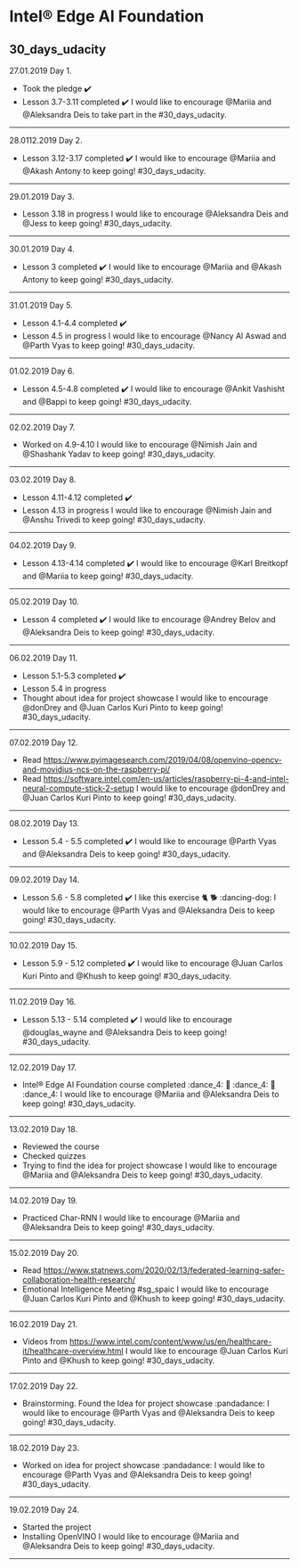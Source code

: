 # Intel® Edge AI Foundation
## 30_days_udacity

27.01.2019 Day 1.

- Took the pledge ✔️
- Lesson 3.7-3.11 completed ✔️
I would like to encourage @Mariia and @Aleksandra Deis to take part in the #30_days_udacity.
---------------------------

28.0112.2019 Day 2.

- Lesson 3.12-3.17 completed ✔️
I would like to encourage @Mariia and @Akash Antony to keep going! #30_days_udacity.
---------------------------

29.01.2019 Day 3.

- Lesson 3.18 in progress
I would like to encourage @Aleksandra Deis and @Jess to keep going! #30_days_udacity.
---------------------------

30.01.2019 Day 4.

- Lesson 3 completed ✔️
I would like to encourage @Mariia and @Akash Antony to keep going! #30_days_udacity.
---------------------------

31.01.2019 Day 5.

- Lesson 4.1-4.4 completed ✔️
- Lesson 4.5 in progress
I would like to encourage @Nancy Al Aswad and @Parth Vyas to keep going! #30_days_udacity.
---------------------------

01.02.2019 Day 6.

- Lesson 4.5-4.8 completed ✔️
I would like to encourage @Ankit Vashisht and @Bappi to keep going! #30_days_udacity.
---------------------------

02.02.2019 Day 7.

- Worked on 4.9-4.10
I would like to encourage @Nimish Jain and @Shashank Yadav to keep going! #30_days_udacity.
---------------------------

03.02.2019 Day 8.

- Lesson 4.11-4.12 completed ✔️
- Lesson 4.13 in progress
I would like to encourage @Nimish Jain and @Anshu Trivedi to keep going! #30_days_udacity.
---------------------------

04.02.2019 Day 9.

- Lesson 4.13-4.14 completed ✔️
I would like to encourage @Karl Breitkopf and @Mariia to keep going! #30_days_udacity.
---------------------------

05.02.2019 Day 10.

- Lesson 4 completed ✔️
I would like to encourage @Andrey Belov and @Aleksandra Deis to keep going! #30_days_udacity.
---------------------------

06.02.2019 Day 11.

- Lesson 5.1-5.3 completed ✔️
- Lesson 5.4 in progress
- Thought about idea for project showcase
I would like to encourage @donDrey and @Juan Carlos Kuri Pinto to keep going! #30_days_udacity.
---------------------------

07.02.2019 Day 12.

- Read https://www.pyimagesearch.com/2019/04/08/openvino-opencv-and-movidius-ncs-on-the-raspberry-pi/
- Read https://software.intel.com/en-us/articles/raspberry-pi-4-and-intel-neural-compute-stick-2-setup
I would like to encourage @donDrey and @Juan Carlos Kuri Pinto to keep going! #30_days_udacity.
---------------------------

08.02.2019 Day 13.

- Lesson 5.4 - 5.5 completed ✔️
I would like to encourage @Parth Vyas and @Aleksandra Deis to keep going! #30_days_udacity.
---------------------------

09.02.2019 Day 14.

- Lesson 5.6 - 5.8 completed ✔️ I like this exercise :cat2: :dog2: :dancing-dog:
I would like to encourage @Parth Vyas and @Aleksandra Deis to keep going! #30_days_udacity.
---------------------------

10.02.2019 Day 15.

- Lesson 5.9 - 5.12 completed ✔️
I would like to encourage @Juan Carlos Kuri Pinto and @Khush to keep going! #30_days_udacity.
---------------------------

11.02.2019 Day 16.

- Lesson 5.13 - 5.14 completed ✔️
I would like to encourage @douglas_wayne and @Aleksandra Deis to keep going! #30_days_udacity.
---------------------------

12.02.2019 Day 17.

- Intel® Edge AI Foundation course completed :dance_4: :tada: :dance_4: :tada: :dance_4:
I would like to encourage @Mariia and @Aleksandra Deis to keep going! #30_days_udacity.
---------------------------

13.02.2019 Day 18.

- Reviewed the course
- Checked quizzes
- Trying to find the idea for project showcase
I would like to encourage @Mariia and @Aleksandra Deis to keep going! #30_days_udacity.
---------------------------

14.02.2019 Day 19.

- Practiced Char-RNN
I would like to encourage @Mariia and @Aleksandra Deis to keep going! #30_days_udacity.
---------------------------

15.02.2019 Day 20.

- Read https://www.statnews.com/2020/02/13/federated-learning-safer-collaboration-health-research/
- Emotional Intelligence Meeting #sg_spaic 
I would like to encourage @Juan Carlos Kuri Pinto and @Khush to keep going! #30_days_udacity.
---------------------------

16.02.2019 Day 21.

- Videos from https://www.intel.com/content/www/us/en/healthcare-it/healthcare-overview.html
I would like to encourage @Juan Carlos Kuri Pinto and @Khush to keep going! #30_days_udacity.
---------------------------

17.02.2019 Day 22.

- Brainstorming. Found the Idea for project showcase :pandadance:
I would like to encourage @Parth Vyas and @Aleksandra Deis to keep going! #30_days_udacity.
---------------------------

18.02.2019 Day 23.

- Worked on idea for project showcase :pandadance:
I would like to encourage @Parth Vyas and @Aleksandra Deis to keep going! #30_days_udacity.
---------------------------

19.02.2019 Day 24.

- Started the project
- Installing OpenVINO
I would like to encourage @Mariia and @Aleksandra Deis to keep going! #30_days_udacity.
---------------------------


